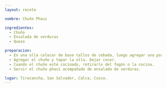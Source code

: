 ```yaml
---
layout: receta

nombre: Chuño Phasi

ingredientes:
  - Chuño
  - Ensalada de verduras
  - Queso

preparacion:
  - En una olla colocar de base tallos de cebada, luego agregar una porción de agua que cubra todos los tallos de cebada desde la base de la olla. 
  - Agregar el chuño y tapar la olla. Dejar cocer.
  - Cuando el chuño esté cocinado, retirarlo del fogón o la cocina.
  - Servir el chuño phasi acompañado de ensalada de verduras.

lugar: Tiracancha, San Salvador, Calca, Cusco. 
---
```


